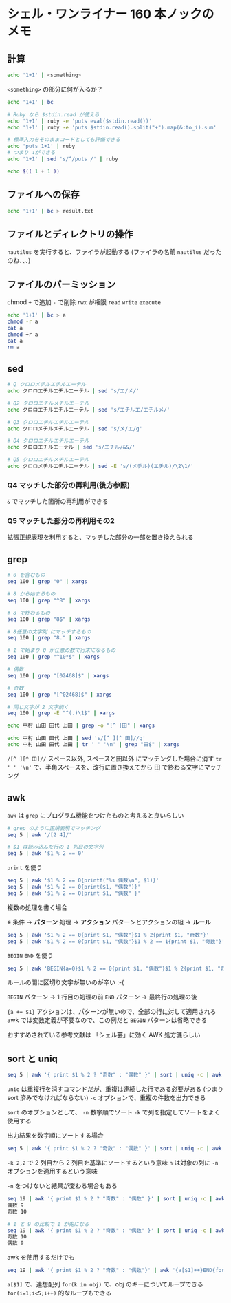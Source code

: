 # シェル・ワンライナー 160 本ノックのメモ

## 計算

```bash
echo '1+1' | <something>
```

`<something>` の部分に何が入るか？

```bash
echo '1+1' | bc

# Ruby なら $stdin.read が使える
echo '1+1' | ruby -e 'puts eval($stdin.read())'
echo '1+1' | ruby -e 'puts $stdin.read().split("+").map(&:to_i).sum'

# 標準入力をそのままコードとしても評価できる
echo 'puts 1+1' | ruby
# つまり ↓ができる
echo '1+1' | sed 's/^/puts /' | ruby

echo $(( 1 + 1 ))
```

## ファイルへの保存

```bash
echo '1+1' | bc > result.txt
```

## ファイルとディレクトリの操作

`nautilus` を実行すると、ファイラが起動する
(ファイラの名前 `nautilus` だったのね、、、)

## ファイルのパーミッション

chmod `+` で追加 `-` で削除
`rwx` が権限 `read` `write` `execute`

```bash
echo '1+1' | bc > a
chmod -r a
cat a
chmod +r a
cat a
rm a
```

## sed

```bash
# Q クロロメチルエチルエーテル
echo クロロエチルエチルエーテル | sed 's/エ/メ/'

# Q2 クロロエチルメチルエーテル
echo クロロエチルエチルエーテル | sed 's/エチルエ/エチルメ/'

# Q3 クロロエチルエチルエーテル
echo クロロメチルメチルエーテル | sed 's/メ/エ/g'

# Q4 クロロエチルエチルエーテル
echo クロロエチルエーテル | sed 's/エチル/&&/'

# Q5 クロロエチルメチルエーテル
echo クロロメチルエチルエーテル | sed -E 's/(メチル)(エチル)/\2\1/'
```

### Q4 マッチした部分の再利用(後方参照)

`&` でマッチした箇所の再利用ができる

### Q5 マッチした部分の再利用その2

拡張正規表現を利用すると、マッチした部分の一部を置き換えられる

## grep

```bash
# 0 を含むもの
seq 100 | grep "0" | xargs

# 8 から始まるもの
seq 100 | grep "^8" | xargs

# 8 で終わるもの
seq 100 | grep "8$" | xargs

# 8任意の文字列 にマッチするもの
seq 100 | grep "8." | xargs

# 1 で始まり 0 が任意の数で行末になるもの
seq 100 | grep "^10*$" | xargs

# 偶数
seq 100 | grep "[02468]$" | xargs

# 奇数
seq 100 | grep "[^02468]$" | xargs

# 同じ文字が 2 文字続く
seq 100 | grep -E "^(.)\1$" | xargs
```

```bash
echo 中村 山田 田代 上田 | grep -o "[^ ]田" | xargs

echo 中村 山田 田代 上田 | sed 's/[^ ][^ 田]//g'
echo 中村 山田 田代 上田 | tr ' ' '\n' | grep "田$" | xargs
```

`/[^ ][^ 田]//` スペース以外, スペースと田以外 にマッチングした場合に消す
`tr ' ' '\n'` で、半角スペースを、改行に置き換えてから 田 で終わる文字にマッチング


## awk

`awk` は `grep` にプログラム機能をつけたものと考えると良いらしい


```bash
# grep のように正規表現でマッチング
seq 5 | awk '/[2 4]/'

# $1 は読み込んだ行の 1 列目の文字列
seq 5 | awk '$1 % 2 == 0'
```

`print` を使う

```bash
seq 5 | awk '$1 % 2 == 0{printf("%s 偶数\n", $1)}'
seq 5 | awk '$1 % 2 == 0{print($1, "偶数")}'
seq 5 | awk '$1 % 2 == 0{print $1, "偶数" }'
```

複数の処理を書く場合

※ 条件 -> **パターン** 処理 -> **アクション** パターンとアクションの組 -> **ルール**

```bash
seq 5 | awk '$1 % 2 == 0{print $1, "偶数"}$1 % 2{print $1, "奇数"}'
seq 5 | awk '$1 % 2 == 0{print $1, "偶数"}$1 % 2 == 1{print $1, "奇数"}'
```

`BEGIN` `END` を使う

```bash
seq 5 | awk 'BEGIN{a=0}$1 % 2 == 0{print $1, "偶数"}$1 % 2{print $1, "奇数"}{a += $1}END{print "合計", a}'
```

ルールの間に区切り文字が無いのが辛い :-(

`BEGIN` パターン -> 1 行目の処理の前
`END` パターン -> 最終行の処理の後

`{a += $1}` アクションは、パターンが無いので、全部の行に対して適用される
awk では変数定義が不要なので、この例だと `BEGIN` パターンは省略できる

おすすめされている参考文献は 「シェル芸」に効く AWK 処方箋らしい


## sort と uniq

```bash
seq 5 | awk '{ print $1 % 2 ? "奇数" : "偶数" }' | sort | uniq -c | awk '{ print $2,$1 }'
```

`uniq` は重複行を消すコマンドだが、重複は連続した行である必要がある (つまり sort 済みでなければならない)
`-c` オプションで、重複の件数を出力できる

`sort` のオプションとして、 `-n` 数字順でソート `-k` で列を指定してソートをよく使用する

出力結果を数字順にソートする場合

```bash
seq 5 | awk '{ print $1 % 2 ? "奇数" : "偶数" }' | sort | uniq -c | awk '{ print $2,$1 }' | sort -k 2,2n
```

`-k 2,2` で 2 列目から 2 列目を基準にソートするという意味
`n` は対象の列に `-n` オプションを適用するという意味

`-n` をつけないと結果が変わる場合もある

```bash
seq 19 | awk '{ print $1 % 2 ? "奇数" : "偶数" }' | sort | uniq -c | awk '{ print $2,$1 }' | sort -k 2,2n
偶数 9
奇数 10

# 1 と 9 の比較で 1 が先になる
seq 19 | awk '{ print $1 % 2 ? "奇数" : "偶数" }' | sort | uniq -c | awk '{ print $2,$1 }' | sort -k 2,2
奇数 10
偶数 9
```

awk を使用するだけでも

```bash
seq 19 | awk '{ print $1 % 2 ? "奇数" : "偶数"}' | awk '{a[$1]++}END{for(k in a)print k, a[k]}'
```

`a[$1]` で、連想配列
`for(k in obj)` で、obj のキーについてループできる
`for(i=1;i<5;i++)` 的なループもできる
